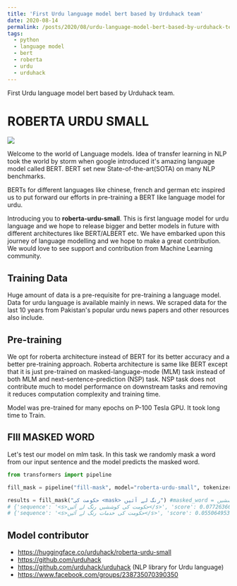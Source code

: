 ```yaml
---
title: 'First Urdu language model bert based by Urduhack team'
date: 2020-08-14
permalink: /posts/2020/08/urdu-language-model-bert-based-by-urduhack-team/
tags:
  - python
  - language model
  - bert
  - roberta
  - urdu
  - urduhack
---
```


First Urdu language model bert based by Urduhack team.

# ROBERTA URDU SMALL

<img src="https://github.com/akkefa/blog/releases/download/img/MLM-TLM.png" />

Welcome to the world of Language models. Idea of transfer learning in NLP took the world by storm when google introduced
it's amazing language model called BERT. BERT set new State-of-the-art(SOTA) on many NLP benchmarks.


BERTs for different languages like chinese, french and german etc inspired us to put forward our efforts in pre-training
a BERT like language model for urdu.

Introducing you to **roberta-urdu-small**. This is first language model for urdu language and we hope to release bigger and 
better models in future with different architectures like BERT/ALBERT etc. We have embarked upon this journey of language
modelling and we hope to make a great contribution. We would love to see support and contribution from Machine Learning
community. 

## Training Data
Huge amount of data is a pre-requisite for pre-training a language model. Data for urdu language is available mainly in
news. We scraped data for the last 10 years from Pakistan's popular urdu news papers and other resources also include.


## Pre-training
We opt for roberta architecture instead of BERT for its better accuracy and a better pre-training approach. Roberta architecture
is same like BERT except that it is just pre-trained on masked-language-mode (MLM) task instead of both MLM and
next-sentence-prediction (NSP) task. NSP task does not contribute much to model performance on downstream tasks and removing
it reduces computation complexity and training time.

Model was pre-trained for many epochs on P-100 Tesla GPU. It took long time to Train.


## FIll MASKED WORD

Let's test our model on mlm task. In this task we randomly mask a word from our input sentence and the model predicts the
masked word.

```python
from transformers import pipeline

fill_mask = pipeline("fill-mask", model="roberta-urdu-small", tokenizer="roberta-urdu-small")

results = fill_mask("حکومت کی <mask> رنگ لے آئیں") #masked_word = کوششیں
# {'sequence': '<s>حکومت کی کوششیں رنگ لے آئیں</s>', 'score': 0.07726366072893143, 'token': 4356}
# {'sequence': '<s>حکومت کی خدمات رنگ لے آئیں</s>', 'score': 0.05506495386362076, 'token': 2284}

```

## Model contributor

- https://huggingface.co/urduhack/roberta-urdu-small
- https://github.com/urduhack
- https://github.com/urduhack/urduhack (NLP library for Urdu language)
- https://www.facebook.com/groups/238735070390350
